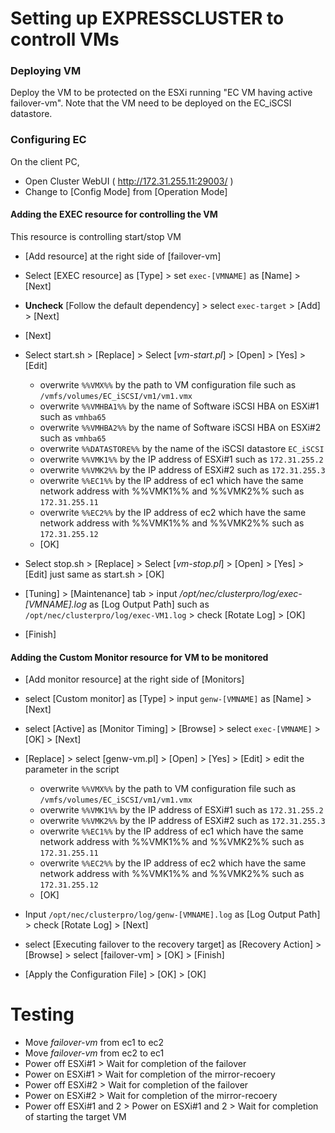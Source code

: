 # Setting up EXPRESSCLUSTER to controll VMs

### Deploying VM

Deploy the VM to be protected on the ESXi running "EC VM having active failover-vm".
Note that the VM need to be deployed on the EC_iSCSI datastore.

### Configuring EC

On the client PC,

- Open Cluster WebUI ( http://172.31.255.11:29003/ )
- Change to [Config Mode] from [Operation Mode]

#### Adding the EXEC resource for controlling the VM

This resource is controlling start/stop VM

- [Add resource] at the right side of [failover-vm]
- Select [EXEC resource] as [Type] > set `exec-[VMNAME]` as [Name] > [Next]
- **Uncheck** [Follow the default dependency] > select `exec-target` > [Add] > [Next]

- [Next]
- Select start.sh > [Replace] > Select [*vm-start.pl*] > [Open] > [Yes] > [Edit]

	- overwrite `%%VMX%%`       by the path to VM configuration file such as `/vmfs/volumes/EC_iSCSI/vm1/vm1.vmx`
	- overwrite `%%VMHBA1%%`    by the name of Software iSCSI HBA on ESXi#1 such as `vmhba65`
	- overwrite `%%VMHBA2%%`    by the name of Software iSCSI HBA on ESXi#2 such as `vmhba65`
	- overwrite `%%DATASTORE%%` by the name of the iSCSI datastore `EC_iSCSI`
	- overwrite `%%VMK1%%`      by the IP address of ESXi#1 such as `172.31.255.2`
	- overwrite `%%VMK2%%`      by the IP address of ESXi#2 such as `172.31.255.3`
	- overwrite `%%EC1%%`       by the IP address of ec1 which have the same network address with %%VMK1%% and %%VMK2%% such as `172.31.255.11`
	- overwrite `%%EC2%%`       by the IP address of ec2 which have the same network address with %%VMK1%% and %%VMK2%% such as `172.31.255.12`
	- [OK]

- Select stop.sh > [Replace] > Select [*vm-stop.pl*] > [Open] > [Yes] > [Edit] just same as start.sh > [OK]
- [Tuning] > [Maintenance] tab > input */opt/nec/clusterpro/log/exec-[VMNAME].log* as [Log Output Path] such as `/opt/nec/clusterpro/log/exec-VM1.log` > check [Rotate Log] > [OK]
- [Finish]

#### Adding the Custom Monitor resource for VM to be monitored

- [Add monitor resource] at the right side of [Monitors]
- select [Custom monitor] as [Type] > input `genw-[VMNAME]` as [Name] > [Next]

- select [Active] as [Monitor Timing] > [Browse] > select `exec-[VMNAME]` > [OK] > [Next]
- [Replace] > select [genw-vm.pl] > [Open] > [Yes] > [Edit] > edit the parameter in the script

	- overwrite `%%VMX%%`       by the path to VM configuration file such as `/vmfs/volumes/EC_iSCSI/vm1/vm1.vmx`
	- overwrite `%%VMK1%%`      by the IP address of ESXi#1 such as `172.31.255.2`
	- overwrite `%%VMK2%%`      by the IP address of ESXi#2 such as `172.31.255.3`
	- overwrite `%%EC1%%`       by the IP address of ec1 which have the same network address with %%VMK1%% and %%VMK2%% such as `172.31.255.11`
	- overwrite `%%EC2%%`       by the IP address of ec2 which have the same network address with %%VMK1%% and %%VMK2%% such as `172.31.255.12`
	- [OK]

- Input `/opt/nec/clusterpro/log/genw-[VMNAME].log` as [Log Output Path] > check [Rotate Log] > [Next]
- select [Executing failover to the recovery target] as [Recovery Action] > [Browse] >  select [failover-vm] > [OK] > [Finish]

- [Apply the Configuration File] > [OK] > [OK]

# Testing

- Move *failover-vm* from ec1 to ec2
- Move *failover-vm* from ec2 to ec1
- Power off ESXi#1 > Wait for completion of the failover 
- Power on ESXi#1 > Wait for completion of the mirror-recoery
- Power off ESXi#2 > Wait for completion of the failover
- Power on ESXi#2 > Wait for completion of the mirror-recoery
- Power off ESXi#1 and 2 > Power on ESXi#1 and 2 > Wait for completion of starting the target VM
